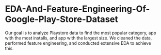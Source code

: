 # EDA-And-Feature-Engineering-Of-Google-Play-Store-Dataset
Our goal is to analyze Playstore data to find the most popular category, app with the most installs, and app with the largest size. We cleaned the data, performed feature engineering, and conducted extensive EDA to achieve this.
